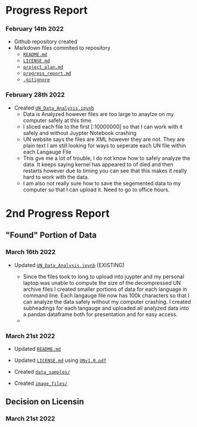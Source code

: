 
# Progress Report
### February 14th 2022
- Github repository created
- Markdown files commited to repository 
     -  [`README.md`](README.MD)
     -  [`LICENSE.md`](LICENSE.md)
     -  [`project_plan.md`](project_plan.md)
     -  [`progress_report.md`](progress_report.md)
     -  [`.gitignore`](.gitignore)
   
### February 28th 2022
- Created [`UN_Data_Analysis.ipynb`](UN_Data_Analysis.ipynb)
     -   Data is Analyzed however files are too large to anaylze on my computer safely at this time
     - I sliced each file to the first [:10000000] so that I can work with it safely and without Juypter Notebook crashing
     - UN website says the files are XML however they are not. They are plain text I am still looking for ways to seperate each UN file within each Langauge File
     - This gve me a lot of trouble, I do not know how to safely analyze the data. It keeps saying kernel has appeared to of died and then restarts however due to timing you can see that this makes it really hard to work with the data. 
     - I am also not really sure how to save the segemented data to my computer so that I can upload it. Need to go to office hours.

# 2nd Progress Report
## "Found" Portion of Data

### March 16th 2022

- Updated [`UN_Data_Analysis.ipynb`](UN_Data_Analysis.ipynb) (EXISTING)

     - Since the files took to long to upload into juypter and my personal laptop was unable to compute the size of the decompressed UN archive files I created smaller portions of data for each language in command line. Each langauge file now has 100k characters so that I can analyze the data safely without my computer crashing. I created subheadings for each langauge and uploaded all analyzed data into a pandas dataframe both for presentation and for easy access.
     - 
### March 21st 2022

- Updated [`README.md`](README.MD)

- Updated [`LICENSE.md`](LICENSE.md) using [`UNv1.0.pdf`](UNv1.0.pdf)

- Created [`data_samples/`](data_samples/)

- Created [`image_files/`](image_files/)

## Decision on Licensin
### March 21st 2022



